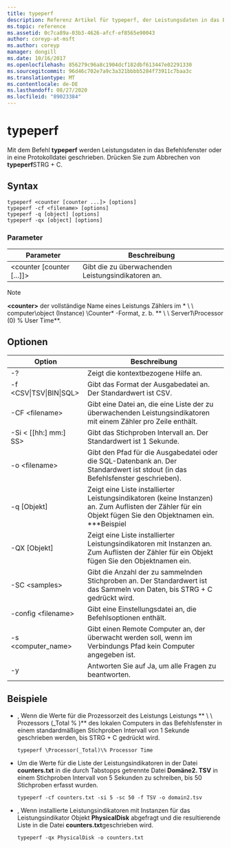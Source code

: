 ```yaml
---
title: typeperf
description: Referenz Artikel für typeperf, der Leistungsdaten in das Befehlsfenster oder in eine Protokolldatei schreibt.
ms.topic: reference
ms.assetid: 0c7ca89a-03b3-4626-afcf-ef8565e90043
author: coreyp-at-msft
ms.author: coreyp
manager: dongill
ms.date: 10/16/2017
ms.openlocfilehash: 856279c96a8c1904dcf182dbf613447e02291330
ms.sourcegitcommit: 96d46c702e7a9c3a321bbbb5284f73911c7baa3c
ms.translationtype: MT
ms.contentlocale: de-DE
ms.lasthandoff: 08/27/2020
ms.locfileid: "89023384"
---
```

# <a name="typeperf"></a>typeperf

Mit dem Befehl **typeperf** werden Leistungsdaten in das Befehlsfenster oder in eine Protokolldatei geschrieben. Drücken Sie zum Abbrechen von **typeperf**STRG + C.

## <a name="syntax"></a>Syntax

```
typeperf <counter [counter ...]> [options]
typeperf -cf <filename> [options]
typeperf -q [object] [options]
typeperf -qx [object] [options]
```

### <a name="parameters"></a>Parameter

|Parameter|Beschreibung|
|---------|-----------|
|\<counter [counter […]]>|Gibt die zu überwachenden Leistungsindikatoren an.|

> [!NOTE]
> **\<counter>** der vollständige Name eines Leistungs Zählers im * \\ \\ computer\object (Instance) \Counter* -Format, z. b. ** \\ \\ Server1\Processor (0) \% User Time**.

## <a name="options"></a>Optionen

|                   Option                   |                                                         Beschreibung                                                          |
|--------------------------------------------|------------------------------------------------------------------------------------------------------------------------------|
|                     -?                     |                                               Zeigt die kontextbezogene Hilfe an.                                               |
| -f \<CSV&verbar;TSV&verbar;BIN&verbar;SQL> |                                    Gibt das Format der Ausgabedatei an. Der Standardwert ist CSV.                                     |
|              -CF \<filename>               |              Gibt eine Datei an, die eine Liste der zu überwachenden Leistungsindikatoren mit einem Zähler pro Zeile enthält.               |
|             -Si < [[hh:] mm:] SS>             |                                  Gibt das Stichproben Intervall an. Der Standardwert ist 1 Sekunde.                                   |
|               -o \<filename>               |     Gibt den Pfad für die Ausgabedatei oder die SQL-Datenbank an. Der Standardwert ist stdout (in das Befehlsfenster geschrieben).      |
|                -q [Objekt]                 | Zeigt eine Liste installierter Leistungsindikatoren (keine Instanzen) an. Zum Auflisten der Zähler für ein Objekt fügen Sie den Objektnamen ein. \*\*\*Beispiel |
|                -QX [Objekt]                |        Zeigt eine Liste installierter Leistungsindikatoren mit Instanzen an. Zum Auflisten der Zähler für ein Objekt fügen Sie den Objektnamen ein.        |
|               -SC \<samples>               |             Gibt die Anzahl der zu sammelnden Stichproben an. Der Standardwert ist das Sammeln von Daten, bis STRG + C gedrückt wird.              |
|            -config \<filename>             |                                    Gibt eine Einstellungsdatei an, die Befehlsoptionen enthält.                                     |
|            -s \<computer_name>             |                   Gibt einen Remote Computer an, der überwacht werden soll, wenn im Verbindungs Pfad kein Computer angegeben ist.                    |
|                     -y                     |                                        Antworten Sie auf Ja, um alle Fragen zu beantworten.                                        |

## <a name="examples"></a>Beispiele

- , Wenn die Werte für die Prozessorzeit des Leistungs Leistungs ** \\ \\ Prozessors (_Total \% )** des lokalen Computers in das Befehlsfenster in einem standardmäßigen Stichproben Intervall von 1 Sekunde geschrieben werden, bis STRG + C gedrückt wird.
  ```
  typeperf \Processor(_Total)\% Processor Time
  ```
- Um die Werte für die Liste der Leistungsindikatoren in der Datei **counters.txt** in die durch Tabstopps getrennte Datei **Domäne2. TSV** in einem Stichproben Intervall von 5 Sekunden zu schreiben, bis 50 Stichproben erfasst wurden.
  ```
  typeperf -cf counters.txt -si 5 -sc 50 -f TSV -o domain2.tsv
  ```
- , Wenn installierte Leistungsindikatoren mit Instanzen für das Leistungsindikator Objekt **PhysicalDisk** abgefragt und die resultierende Liste in die Datei **counters.txt**geschrieben wird.
  ```
  typeperf -qx PhysicalDisk -o counters.txt
  ```
